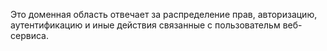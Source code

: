 Это доменная область отвечает за распределение прав, авторизацию, аутентификацию и иные действия связанные с пользовательм веб-сервиса.
